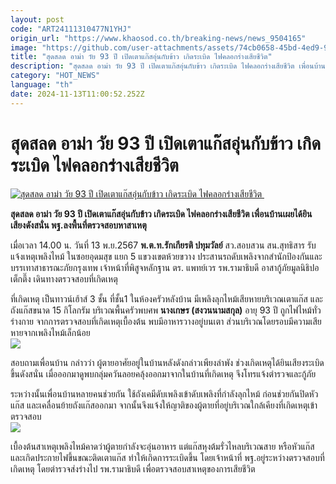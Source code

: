 ```yaml
---
layout: post
code: "ART24111310477N1YHJ"
origin_url: "https://www.khaosod.co.th/breaking-news/news_9504165"
image: "https://github.com/user-attachments/assets/74cb0658-45bd-4ed9-9d6e-efa62faa482a"
title: "สุดสลด อาม่า วัย 93 ปี เปิดเตาแก๊สอุ่นกับข้าว เกิดระเบิด ไฟคลอกร่างเสียชีวิต"
description: "สุดสลด อาม่า วัย 93 ปี เปิดเตาแก๊สอุ่นกับข้าว เกิดระเบิด ไฟคลอกร่างเสียชีวิต เพื่อนบ้านเผยได้ยินเสียงดังสนั่น พฐ.ลงพื้นที่ตรวจสอบหาสาเหตุ"
category: "HOT_NEWS"
language: "th"
date: 2024-11-13T11:00:52.252Z
---
```


# สุดสลด อาม่า วัย 93 ปี เปิดเตาแก๊สอุ่นกับข้าว เกิดระเบิด ไฟคลอกร่างเสียชีวิต

[![สุดสลด อาม่า วัย 93 ปี เปิดเตาแก๊สอุ่นกับข้าว เกิดระเบิด ไฟคลอกร่างเสียชีวิต ](https://www.khaosod.co.th/wpapp/uploads/2024/11/gas.jpg "สุดสลด อาม่า วัย 93 ปี เปิดเตาแก๊สอุ่นกับข้าว เกิดระเบิด ไฟคลอกร่างเสียชีวิต ")](https://www.khaosod.co.th/wpapp/uploads/2024/11/gas.jpg)

**สุดสลด อาม่า วัย 93 ปี เปิดเตาแก๊สอุ่นกับข้าว เกิดระเบิด ไฟคลอกร่างเสียชีวิต เพื่อนบ้านเผยได้ยินเสียงดังสนั่น พฐ.ลงพื้นที่ตรวจสอบหาสาเหตุ**

เมื่อเวลา 14.00 น. วันที่ 13 พ.ย.2567 **พ.ต.ท.รักเกียรติ ปทุมวัลย์** สว.สอบสวน สน.สุทธิสาร รับแจ้งเหตุเพลิงไหม้ ในซอยอุดมสุข แยก 5 แขวงเขตห้วยขวาง ประสานรถดับเพลิงจากสำนักป้องกันและบรรเทาสาธารณะภัยกรุงเทพ เจ้าหน้าที่พิสูจหลักฐาน ตร. แพทย์เวร รพ.รามาธิบดี อาสากู้ภัยมูลนิธิปอเต็กตึ๊ง เดินทางตรวจสอบที่เกิดเหตุ

ที่เกิดเหตุ เป็นทาวน์เฮ้าส์ 3 ชั้น ที่ชั้น1 ในห้องครัวหลังบ้าน มีเพลิงลุกไหม้เสียหายบริเวณเตาแก๊ส และถังแก๊สขนาด 15 กิโลกรัม บริเวณพื้นครัวพบศพ **นางเกษร (สงวนนามสกุล)** อายุ 93 ปี ถูกไฟไหม้ทั่วร่างกาย จากการตรวจสอบที่เกิดเหตุเบื้องต้น พบมีอาหารวางอยู่บนเตา ส่วนบริเวณโดยรอบมีความเสียหายจากเพลิงไหม้เล็กน้อย  
[![](https://www.khaosod.co.th/wpapp/uploads/2024/11/gas2-696x392.jpg)](https://www.khaosod.co.th/wpapp/uploads/2024/11/gas2.jpg)

สอบถามเพื่อนบ้าน กล่าวว่า ผู้ตายอาศัยอยู่ในบ้านหลังดังกล่าวเพียงลำพัง ช่วงเกิดเหตุได้ยินเสียงระเบิดขึ้นดังสนั่น เมื่อออกมาดูพบกลุ่มควันลอยคลุ้งออกมาจากในบ้านที่เกิดเหตุ จึงโทรแจ้งตำรวจและกู้ภัย

ระหว่างนั้นเพื่อนบ้านหลายคนช่วยกัน ใช้ถังเคมีดับเพลิงเข้าดับเพลิงที่กำลังลุกไหม้ ก่อนช่วยกันปิดหัวแก๊ส และเคลื่อนย้ายถังแก๊สออกมา จากนั้นจึงแจ้งให้ญาติของผู้ตายที่อยู่บริเวณใกล้เคียงที่เกิดเหตุเข้าตรวจสอบ  
[![](https://www.khaosod.co.th/wpapp/uploads/2024/11/S__30335044_0-696x392.jpg)](https://www.khaosod.co.th/wpapp/uploads/2024/11/S__30335044_0.jpg)

เบื้องต้นสาเหตุเพลิงไหม้คาดว่าผู้ตายกำลังจะอุ่นอาหาร แต่แก๊สหุงต้มรั่วไหลบริเวณสาย หรือหัวแก๊ส และเกิดประกายไฟขึ้นขณะติดเตาแก๊ส ทำให้เกิดการระเบิดขึ้น โดยเจ้าหน้าที่ พฐ.อยู่ระหว่างตรวจสอบที่เกิดเหตุ โดยตำรวจส่งร่างไป รพ.รามาธิบดี เพื่อตรวจสอบสาเหตุของการเสียชีวิต